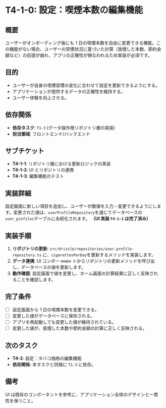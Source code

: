 # T4-1-0: 設定：喫煙本数の編集機能

## 概要

ユーザーがオンボーディング後にも 1 日の喫煙本数を自由に変更できる機能。この機能がない場合、ユーザーの禁煙状況に基づいた計算（我慢した本数、節約金額など）の前提が崩れ、アプリの正確性が損なわれるため実装が必須です。

## 目的

- ユーザーが自身の喫煙習慣の変化に合わせて設定を更新できるようにする。
- アプリケーションが提供するデータの正確性を維持する。
- ユーザー体験を向上させる。

## 依存関係

- **依存タスク**: `T1-3` (データ操作用リポジトリ層の実装)
- **担当領域**: フロントエンド/バックエンド

## サブチケット

- **T4-1-1**: リポジトリ層における更新ロジックの実装
- **T4-1-2**: UI とリポジトリの連携
- **T4-1-3**: 編集機能のテスト

## 実装詳細

設定画面に新しい項目を追加し、ユーザーが数値を入力・変更できるようにします。変更された値は、`userProfileRepository`を通じてデータベースの`user_profiles`テーブルに永続化されます。
**（UI 実装 `T4-1-1` は完了済み）**

## 実装手順

1. **リポジトリの更新**: `src/drizzle/repositories/user-profile-repository.ts` に、`cigarettesPerDay`を更新するメソッドを実装します。
2. **データ連携**: UI コンポー ннен トからリポジトリの更新メソッドを呼び出し、データベースの値を更新します。
3. **動作確認**: 設定画面で値を変更し、ホーム画面の計算結果に正しく反映されることを確認します。

## 完了条件

- [ ] 設定画面から 1 日の喫煙本数を変更できる。
- [ ] 変更した値がデータベースに保存される。
- [ ] アプリを再起動しても変更した値が維持されている。
- [ ] 変更した値が、我慢した本数や節約金額の計算に正しく反映される。

## 次のタスク

- **T4-2**: 設定：タバコ価格の編集機能
- **依存関係**: 本タスクと同様に `T1-3` に依存。

## 備考

UI は既存のコンポーネントを参考に、アプリケーション全体のデザインと一貫性を保つこと。
